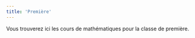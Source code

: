 ```yaml
---
title: 'Première'
---
```


Vous trouverez ici les cours de mathématiques pour la classe de première.